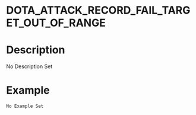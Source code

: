 # DOTA_ATTACK_RECORD_FAIL_TARGET_OUT_OF_RANGE
# Description
No Description Set
# Example
```No Example Set```